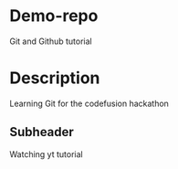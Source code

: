 # Demo-repo
Git and Github tutorial

# Description
Learning Git for the codefusion hackathon

## Subheader
Watching yt tutorial